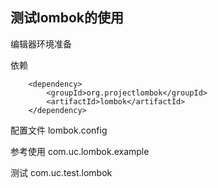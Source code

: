 ## 测试lombok的使用

编辑器环境准备

依赖
```
    <dependency>
        <groupId>org.projectlombok</groupId>
        <artifactId>lombok</artifactId>
    </dependency>
```

配置文件 lombok.config

参考使用 com.uc.lombok.example

测试 com.uc.test.lombok